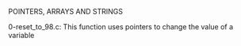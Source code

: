 POINTERS, ARRAYS AND STRINGS

0-reset_to_98.c:
This function uses pointers to change the value of a variable


